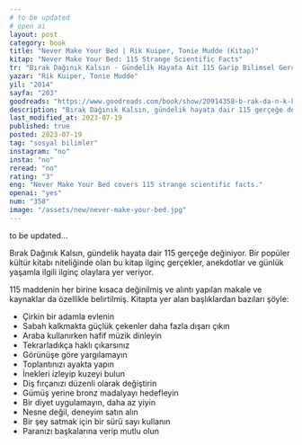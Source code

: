 ```yaml
---
# to be updated
# open ai
layout: post
category: book
title: "Never Make Your Bed | Rik Kuiper, Tonie Mudde (Kitap)"
kitap: "Never Make Your Bed: 115 Strange Scientific Facts"
tr: "Bırak Dağınık Kalsın - Gündelik Hayata Ait 115 Garip Bilimsel Gerçek"
yazar: "Rik Kuiper, Tonie Mudde"
yil: "2014"
sayfa: "203"
goodreads: "https://www.goodreads.com/book/show/20914358-b-rak-da-n-k-kals-n"
description: "Bırak Dağınık Kalsın, gündelik hayata dair 115 gerçeğe değiniyor."
last_modified_at: 2023-07-19
published: true
posted: 2023-07-19
tag: "sosyal bilimler"
instagram: "no"
insta: "no"
reread: "no"
rating: "3"
eng: "Never Make Your Bed covers 115 strange scientific facts."
openai: "yes"
num: "358"
image: "/assets/new/never-make-your-bed.jpg"
---
```


to be updated...

Bırak Dağınık Kalsın, gündelik hayata dair 115 gerçeğe değiniyor. Bir popüler kültür kitabı niteliğinde olan bu kitap ilginç gerçekler, anekdotlar ve günlük yaşamla ilgili ilginç olaylara yer veriyor.

115 maddenin her birine kısaca değinilmiş ve alıntı yapılan makale ve kaynaklar da özellikle belirtilmiş. Kitapta yer alan başlıklardan bazıları şöyle:

- Çirkin bir adamla evlenin
- Sabah kalkmakta güçlük çekenler daha fazla dışarı çıkın
- Araba kullanırken hafif müzik dinleyin
- Tekrarladıkça haklı çıkarsınız
- Görünüşe göre yargılamayın
- Toplantınızı ayakta yapın
- İnekleri izleyip kuzeyi bulun
- Diş fırçanızı düzenli olarak değiştirin
- Gümüş yerine bronz madalyayı hedefleyin
- Bir diyet uygulamayın, daha az yiyin
- Nesne değil, deneyim satın alın
- Bir şey satmak için bir sürü sayı kullanın
- Paranızı başkalarına verip mutlu olun

